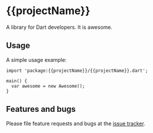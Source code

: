 # {{projectName}}

A library for Dart developers. It is awesome.

## Usage

A simple usage example:

    import 'package:{{projectName}}/{{projectName}}.dart';

    main() {
      var awesome = new Awesome();
    }

## Features and bugs

Please file feature requests and bugs at the [issue tracker][tracker].

[tracker]: http://example.com/issues/replaceme
